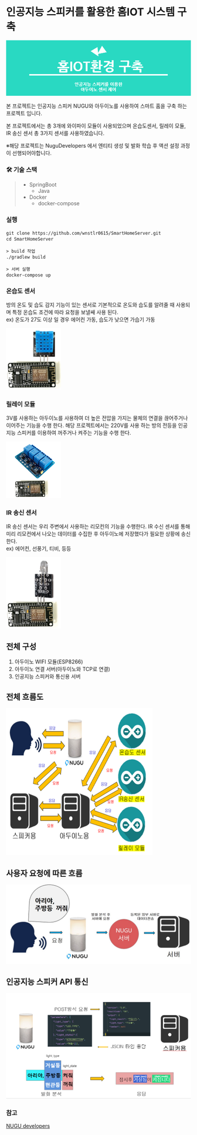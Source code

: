 
# 인공지능 스피커를 활용한 홈IOT 시스템 구축

<img src="images/홈IOT환경구축.png" title="스마트홈 서버 " alt="사진 오류" >

본 프로젝트는 인공지능 스피커 NUGU와 아두이노를 사용하여 스마트 홈을 구축 하는 프로젝트 입니다.

본 프로젝트에서는 총 3개에 와이파이 모듈이 사용되었으며 온습도센서, 릴레이 모듈, IR 송신 센서 총 3가지 센서를 사용하였습니다.

※해당 프로젝트는 NuguDevelopers 에서 엔티티 생성 및 발화 학습 후 액션 설정 과정이 선행되어야합니다.

### 🛠 기술 스택
> - SpringBoot
>   - Java  
> - Docker
>   - docker-compose


### 실행
```
git clone https://github.com/wnstlr0615/SmartHomeServer.git
cd SmartHomeServer

> build 작업
./gradlew build
 
> 서버 실행
docker-compose up
```


### 온습도 센서
방의 온도 및 습도 감지 기능이 있는 센서로 기본적으로 온도와 습도를 알려줄 때 사용되 며 특정 온습도 조건에 따라 요청을 보낼쌔 사용 된다.  
ex) 온도가 27도 이상 일 경우 에어컨 가동, 습도가 낮으면 가습기 가동

<img src="images/온습도센서.png" title="온습도 센서" alt="사진 오류" width="150" >

### 릴레이 모듈
3V를 사용하는 아두이노를 사용하여 더 높은 전압을 가지는 물체의 연결을 끊어주거나 이어주는 기능을 수행 한다.
해당 프로젝트에서는 220V를 사용 하는 방의 전등을 인공지능 스피커를 이용하여 꺼주거나 켜주는 기능을 수행 한다.

<img src="images/릴레이모듈.png" title="릴레이 모듈" alt="사진 오류" width="150" >

### IR 송신 센서 
IR 송신 센서는 우리 주변에서 사용하는 리모컨의 기능을 수행한다. IR 수신 센서를 통해 미리 리모컨에서 나오는 데이터를 수집한 후
아두이노에 저장했다가 필요한 상황에 송신한다.  
ex) 에어컨, 선풍기, 티비, 등등

<img src="images/IR센서.png" title="IR 센서" alt="사진 오류" width="150" >

## 전체 구성
1. 아두이노 WIFI 모듈(ESP8266)
2. 아두이노 연결 서버(아두이노와 TCP로 연결)
3. 인공지능 스피커와 통신용 서버

## 전체 흐름도
<img src="images/스마트홈서버구조.png" title="스마트홈 서버 구조" alt="사진 오류" width="400" height="400">


## 사용자 요청에 따른 흐름

<img src="images/사용자요청에따른흐름.jpg" title="사용자요청에따른흐름" alt="사진 오류" width="600">


## 인공지능 스피커 API 통신

<img src="images/발화분석.png" title="발화분석" alt="사진 오류" width="600">

### 참고
[NUGU developers](https://developers.nugu.co.kr/#/)
